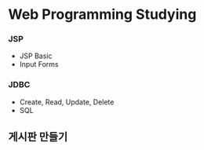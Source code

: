 # Web Programming Studying

### JSP

* JSP Basic
* Input Forms 

### JDBC

* Create, Read, Update, Delete 
* SQL 


## 게시판 만들기 


